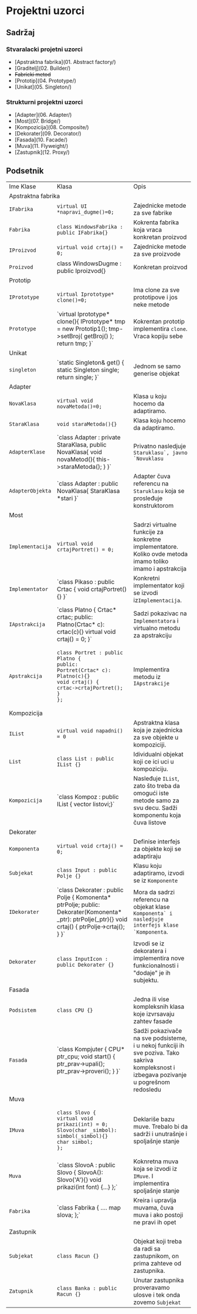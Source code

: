 # Projektni uzorci

## Sadržaj

### Stvaralacki projetni uzorci

* [Apstraktna fabrika](01. Abstract factory/)
* [Graditelj](02. Builder/)
* ~~Fabricki metod~~
* [Prototip](04. Prototype/)
* [Unikat](05. Singleton/)

### Strukturni projektni uzorci

* [Adapter](06. Adapter/)
* [Most](07. Bridge/)
* [Kompozicija](08. Composite/)
* [Dekorater](09. Decorator/)
* [Fasada](10. Facade/)
* [Muva](11. Flyweight/)
* [Zastupnik](12. Proxy/)


## Podsetnik


<table >
<tr>
<td>Ime Klase</td>
<td>Klasa</td>
<td>Opis</td>
</tr>
<tr>
<td colspan='3'>Apstraktna fabrika</td>
</tr>
<tr>
<td><code>IFabrika</code></td>
<td><code>virtual UI *napravi_dugme()=0;</code></td>
<td>Zajednicke metode za sve fabrike</td>
</tr>
<tr>
<td><code>Fabrika</code></td>
<td><code>class WindowsFabrika : public IFabrika{}</code></td>
<td>Kokrenta fabrika koja vraca konkretan proizvod</td>
</tr>
<tr>
<td><code>IProizvod</code></td>
<td><code>virtual void crtaj() = 0;</code></td>
<td>Zajednicke metode za sve proizvode</td>
</tr>
<tr>
<td><code>Proizvod</code></td>
<td>class WindowsDugme : public Iproizvod{}</td>
<td>Konkretan proizvod</td>
</tr>
<tr>
<td colspan='3'>Prototip</td>
</tr>
<tr>
<td><code>IPrototype</code></td>
<td><code>virtual Iprototype* clone()=0;</code></td>
<td>Ima clone za sve prototipove i jos neke metode</td>
</tr>
<tr>
<td><code>Prototype</code></td>
<td>`virtual Iprototype* clone(){
IPrototype* tmp = new Prototip1();
tmp->setBroj( getBroj() );
return tmp;
}`</td>
<td>Kokrentan prototip implementira <code>clone</code>. Vraca kopiju sebe</td>
</tr>
<tr>
<td colspan='3'>Unikat</td>
</tr>
<tr>
<td><code>singleton</code></td>
<td>`static Singleton& get() {
static Singleton single;
return single;
}`</td>
<td>Jednom se samo generise objekat</td>
</tr>
<tr>
<td colspan='3'>Adapter</td>
</tr>
<tr>
<td><code>NovaKlasa</code></td>
<td><code>virtual void novaMetoda()=0;</code></td>
<td>Klasa u koju hocemo da adaptiramo.</td>
</tr>
<tr>
<td><code>StaraKlasa</code></td>
<td><code>void staraMetoda(){}</code></td>
<td>Klasa koju hocemo da adaptiramo.</td>
</tr>
<tr>
<td><code>AdapterKlase</code></td>
<td>`class Adapter : private StaraKlasa, public NovaKlasa{
void novaMetod(){
this->staraMetoda();
}
}`</td>
<td>Privatno nasledjuje<code> Staruklasu`, javno `Novuklasu</code></td>
</tr>
<tr>
<td><code>AdapterObjekta</code></td>
<td>`class Adapter : public NovaKlasa{
StaraKlasa *stari
}`</td>
<td>Adapter čuva referencu na <code>Staruklasu</code> koja se prosleđuje konstruktorom</td>
</tr>
<tr>
<td colspan='3'>Most</td>
</tr>
<tr>
<td><code>Implementacija</code></td>
<td><code>virtual void crtajPortret() = 0;</code></td>
<td>Sadrzi virtualne funkcije za konkretne implementatore. Koliko ovde metoda imamo toliko imamo i apstrakcija</td>
</tr>
<tr>
<td><code>Implementator</code></td>
<td>`class Pikaso : public Crtac {
void crtajPortret() {}
}`</td>
<td>Konkretni implementator koji se izvodi iz<code>Implementacija</code>.</td>
</tr>
<tr>
<td><code>IApstrakcija</code></td>
<td>`class Platno {
Crtac* crtac;
public:
Platno(Crtac* c): crtac(c){}
virtual void crtaj() = 0;
}`</td>
<td>Sadzi pokazivac na <code>Implementatora</code> i virtualno metodu za apstrakciju</td>
</tr>
<tr>
<td><code>Apstrakcija</code></td>
<td><pre><code>class Portret : public Platno {
public:
Portret(Crtac* c): Platno(c){}
void crtaj() {
crtac->crtajPortret();
}
};</code></pre></td>
<td>Implementira metodu iz <code>IApstrakcije</code></td>
</tr>
<tr>
<td colspan='3'>Kompozicija</td>
</tr>
<tr>
<td><code>IList</code></td>
<td><code>virtual void napadni() = 0</code></td>
<td>Apstraktna klasa koja je zajednicka za sve objekte u kompoziciji.</td>
</tr>
<tr>
<td><code>List</code></td>
<td><code>class List : public IList {}</code></td>
<td>Idividualni objekat koji ce ici uci u kompoziciju.</td>
</tr>
<tr>
<td><code>Kompozicija</code></td>
<td>`class Kompoz : public IList {
vector
	<IList*> listovi;}`
	</td>
	<td>Nasleđuje <code>IList</code>, zato što treba da omogući iste metode samo za svu decu. Sadži komponentu koja čuva listove</td>
</tr>
<tr>
	<td colspan='3'>Dekorater</td>
</tr>
<tr>
	<td><code>Komponenta</code></td>
	<td><code>virtual void crtaj() = 0;</code></td>
	<td>Definise interfejs za objekte koji se adaptiraju</td>
</tr>
<tr>
	<td><code>Subjekat</code></td>
	<td><code>class Input : public Polje {}</code></td>
	<td>Klasu koju adaptiramo, izvodi se iz <code>Komponente</code></td>
</tr>
<tr>
	<td><code>IDekorater</code></td>
	<td>`class Dekorater : public Polje {
Komonenta* ptrPolje;
public:
Dekorater(Komonenta* _ptr): ptrPolje(_ptr){}
void crtaj() { ptrPolje->crtaj(); }
}`</td>
	<td>Mora da sadrzi referencu na objekat klase <code>Komponenta` i nasledjuje interfejs klase `Komponenta</code>.</td>
</tr>
<tr>
	<td><code>Dekorater</code></td>
	<td><code>class InputIcon : public Dekorater {}</code></td>
	<td>Izvodi se iz dekoratera i implementira nove funkcionalnosti i "dodaje" je ih subjektu.</td>
</tr>
<tr>
	<td colspan='3'>Fasada</td>
</tr>
<tr>
	<td><code>Podsistem</code></td>
	<td><code>class CPU {}</code></td>
	<td>Jedna ili vise kompleksnih klasa koje izvrsavaju zahtev fasade</td>
</tr>
<tr>
	<td><code>Fasada</code></td>
	<td>`class Kompjuter {
CPU* ptr_cpu;
void start() {
ptr_prav->upali();
ptr_prav->proveri();
}
}`</td>
	<td>Sadži pokazivače na sve podsisteme, i u nekoj funkciji ih sve poziva. Tako sakriva kompleksnost i izbegava pozivanje u pogrešnom redosledu</td>
</tr>
<tr>
	<td colspan='3'>Muva</td>
</tr>
<tr>
	<td><code>IMuva</code></td>
	<td><pre><code>class Slovo {
virtual void prikazi(int) = 0;
Slovo(char _simbol): simbol(_simbol){}
char simbol;
};</code></pre></td>
	<td>Deklariše bazu muve. Trebalo bi da sadrži i unutrašnje i spoljašnje stanje</td>
</tr>
<tr>
	<td><code>Muva</code></td>
	<td>`class SlovoA : public Slovo {
SlovoA(): Slovo('A'){}
void prikazi(int font) {...}
};`</td>
	<td>Koknretna muva koja se izvodi iz <code>IMuve</code>. I implementira spoljašnje stanje</td>
</tr>
<tr>
	<td><code>Fabrika</code></td>
	<td>`class Fabrika {
….
map
		<char, Slovo*> slova;
};`
		</td>
		<td>Kreira i upravlja muvama, čuva muva i ako postoji ne pravi ih opet</td>
	</tr>
	<tr>
		<td colspan='3'>Zastupnik</td>
	</tr>
	<tr>
		<td><code>Subjekat</code></td>
		<td><code>class Racun {}</code></td>
		<td>Objekat koji treba da radi sa zastupnikom, on prima zahteve od zastupnika.</td>
	</tr>
	<tr>
		<td><code>Zatupnik</code></td>
		<td><code>class Banka : public Racun {}</code></td>
		<td>Unutar zastupnika proveravamo ulosve i tek onda zovemo <code>Subjekat</code></td>
	</tr>
</table>
